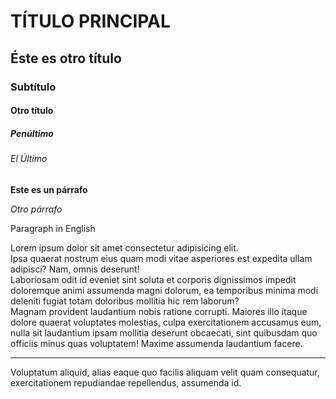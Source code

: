 <!DOCTYPE html> 
<!-- Con la etiqueta <!DOCTYPE html> se va a distinguir que es la versión de HTML5 y así se lo indica al navegador -->
<html lang="en">  
     <!-- lang="en" es un ejemplo de los muchos atributos que se pueden introducir en las etiquetas  -->
<head>
    <meta charset="UTF-8">
    <meta http-equiv="X-UA-Compatible" content="IE=edge">
    <meta name="viewport" content="width=device-width, initial-scale=1.0">
    <title>Mi primer ejercicio para HTML</title> 
    <!-- La etiqueta <title> </title> es lo que aparecerá en el encabezado del navegador -->
</head>
<body>
    <h1>TÍTULO PRINCIPAL</h1>
    <h2>Éste es otro título</h2>
    <h3>Subtítulo</h3>
    <h4>Otro título</h4>
    <h5>Penúltimo</h5>
    <h6>El Último</h6>
    <p><strong>Este es un párrafo</strong></p>
    <p><em>Otro párrafo</em></p>
    <p>Paragraph in English</p>
    <!-- <p></p> ésta etiqueta genera párrafos, texto  -->
    <!-- <strong></strong> ésta etiqueta va a permitir agregar texto en negritas, y se puede integrar en otra etiqueta <p></p> preferentemente  -->
    <!-- la etiqueta <em></em> permite dar formato de letra cursiva al texto -->
    <!-- Siempre hay que seguir la jerarquización de las etiquetas, por medio de la regla del emparedado -->
    <!-- Las etiquetas <hr> y <br> permiten hacer los espacios entre cada línea en el párrafo hr dibuja una línea y br, solo da el salto -->
<p>Lorem ipsum dolor sit amet consectetur adipisicing elit. <br> Ipsa quaerat nostrum eius quam modi vitae asperiores est expedita ullam adipisci? Nam, omnis deserunt!<br> Laboriosam odit id eveniet sint soluta et corporis dignissimos impedit doloremque animi assumenda magni dolorum, ea temporibus minima modi deleniti fugiat totam doloribus mollitia hic rem laborum?<br> Magnam provident laudantium nobis ratione corrupti. Maiores illo itaque dolore quaerat voluptates molestias, culpa exercitationem accusamus eum, nulla sit laudantium ipsam mollitia deserunt obcaecati, sint quibusdam quo officiis minus quas voluptatem! Maxime assumenda laudantium facere.<hr> Voluptatum aliquid, alias eaque quo facilis aliquam velit quam consequatur, exercitationem repudiandae repellendus, assumenda id.</p>
</body>
</html>
